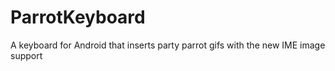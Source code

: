 # ParrotKeyboard

A keyboard for Android that inserts party parrot gifs with the new IME image support
